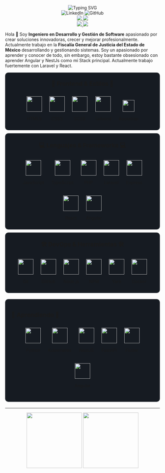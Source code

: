 <div align="center">
  <img src="https://readme-typing-svg.herokuapp.com?font=Fira+Code&size=25&duration=3000&pause=1000&color=DD0031&center=true&vCenter=true&width=435&lines=Angular+Development;NestJS+Backend;Laravel+Full+Stack;React+Frontend" alt="Typing SVG" />
</div>

<div align="center">
  <a href="https://www.linkedin.com/in/joel-gutierrez-nuñez-6133b5242" style="text-decoration: none;">
    <img src="https://img.shields.io/badge/LinkedIn-0077B5?style=for-the-badge&logo=linkedin&logoColor=white" alt="LinkedIn"/>
  </a>
  <a href="https://github.com/JoelGutierrezN" style="text-decoration: none;">
    <img src="https://img.shields.io/badge/GitHub-100000?style=for-the-badge&logo=github&logoColor=white" alt="GitHub"/>
  </a>
</div>

<div align="center">
  <a href="https://laravel.com">
    <img src="https://img.shields.io/badge/LARAVEL-%E2%AD%90%20AVANZADO-FF2D20?style=for-the-badge&labelColor=black" />
  </a>
  <a href="https://reactjs.org">
    <img src="https://img.shields.io/badge/REACT-%F0%9F%9B%A0%20AVANZADO-61DAFB?style=for-the-badge&labelColor=black" />
  </a>
  <br>
  <a href="https://angular.io">
    <img src="https://img.shields.io/badge/ANGULAR-%F0%9F%94%A5%20APASIONADO-DD0031?style=for-the-badge&labelColor=black" />
  </a>
  <a href="https://nestjs.com">
    <img src="https://img.shields.io/badge/NESTJS-%F0%9F%9A%80%20APASIONADO-E0234E?style=for-the-badge&labelColor=black" />
  </a>
</div>

Hola 👋 Soy **Ingeniero en Desarrollo y Gestión de Software** apasionado por crear soluciones innovadoras, crecer y
mejorar profesionalmente.
Actualmente trabajo en la **Fiscalía General de Justicia del Estado de México** desarrollando y gestionando sistemas.
Soy un apasionado por
aprender y conocer de todo, sin embargo, estoy bastante obsesionado con aprender Angular y NestJs como mi Stack
principal. Actualmente trabajo fuertemente con
Laravel y React.

<div style="background: #161B22; padding: 5px 20px; border-radius: 10px; margin: 10px 0;" align="center">
    <p style="font-weight: bold; font-size: 1.2rem">🎨 Frontend & Estilos 🎨</p>
    <div style="display: inline-block; margin: 10px;">
      <img height="50" src="https://user-images.githubusercontent.com/25181517/192158954-f88b5814-d510-4564-b285-dff7d6400dad.png"/>
      <p>HTML5</p>
    </div>
    <div style="display: inline-block; margin: 10px;">
      <img height="50" src="https://user-images.githubusercontent.com/25181517/183898674-75a4a1b1-f960-4ea9-abcb-637170a00a75.png"/>
      <p>CSS3</p>
    </div>
    <div style="display: inline-block; margin: 10px;">
      <img height="50" src="https://user-images.githubusercontent.com/25181517/192158956-48192682-23d5-4bfc-9dfb-6511ade346bc.png"/>
      <p>SCSS</p>
    </div>
    <div style="display: inline-block; margin: 10px;">
      <img height="50" src="https://user-images.githubusercontent.com/25181517/202896760-337261ed-ee92-4979-84c4-d4b829c7355d.png"/>
      <p>Tailwind</p>
    </div>
    <div style="display: inline-block; margin: 10px;">
      <img height="38" src="https://skillicons.dev/icons?i=bootstrap"/>
      <p>Bootstrap</p>
    </div>
</div>

<div style="background: #161B22; padding: 5px 20px; border-radius: 10px; margin: 10px 0;" align="center">
    <p style="font-weight: bold; font-size: 1.2rem">💻 Lenguajes & Frameworks 💻</p>
    <div style="display: inline-block; margin: 10px;">
      <img height="50" src="https://user-images.githubusercontent.com/25181517/117447155-6a868a00-af3d-11eb-9cfe-245df15c9f3f.png"/>
      <p>JavaScript</p>
    </div>
    <div style="display: inline-block; margin: 10px;">
      <img height="50" src="https://user-images.githubusercontent.com/25181517/183890598-19a0ac2d-e88a-4005-a8df-1ee36782fde1.png"/>
      <p>TypeScript</p>
    </div>
    <div style="display: inline-block; margin: 10px;">
      <img height="50" src="https://user-images.githubusercontent.com/25181517/183570228-6a040b9f-3ddf-47a2-a201-743121dac664.png"/>
      <p>PHP</p>
    </div>
    <div style="display: inline-block; margin: 10px;">
      <img height="50" src="https://github.com/marwin1991/profile-technology-icons/assets/136815194/519bfaf3-c242-431e-a269-876979f05574"/>
      <p>Laravel</p>
    </div>
    <div style="display: inline-block; margin: 10px;">
      <img height="50" src="https://user-images.githubusercontent.com/25181517/183859966-a3462d8d-1bc7-4880-b353-e2cbed900ed6.png"/>
      <p>Express</p>
    </div>
    <div style="display: inline-block; margin: 10px;">
      <img height="50" src="https://user-images.githubusercontent.com/25181517/183897015-94a058a6-b86e-4e42-a37f-bf92061753e5.png"/>
      <p>React</p>
    </div>
    <div style="display: inline-block; margin: 10px;">
      <img height="50" src="https://user-images.githubusercontent.com/25181517/183890595-779a7e64-3f43-4634-bad2-eceef4e80268.png"/>
      <p>Angular</p>
    </div>
</div>

<div style="background: #161B22; padding: 5px 20px; border-radius: 10px; margin: 10px 0;" align="center">
    <p style="font-weight: bold; font-size: 1.2rem">️🛠️️️️️️️ DevOps & Herramientas 🛠️</p>
    <div style="display: inline-block; margin: 10px;">
      <img height="50" src="https://user-images.githubusercontent.com/25181517/192108372-f71d70ac-7ae6-4c0d-8395-51d8870c2ef0.png"/>
      <p align="center">Git</p>
    </div>
    <div style="display: inline-block; margin: 10px;">
      <img height="50" src="https://user-images.githubusercontent.com/25181517/192108374-8da61ba1-99ec-41d7-80b8-fb2f7c0a4948.png"/>
      <p align="center">GitHub</p>
    </div>
    <div style="display: inline-block; margin: 10px;">
      <img height="50" src="https://user-images.githubusercontent.com/25181517/183568594-85e280a7-0d7e-4d1a-9028-c8c2209e073c.png"/>
      <p>Node.js</p>
    </div>
    <div style="display: inline-block; margin: 10px;">
      <img height="50" src="https://user-images.githubusercontent.com/25181517/121401671-49102800-c959-11eb-9f6f-74d49a5e1774.png"/>
      <p align="center">NPM</p>
    </div>
    <div style="display: inline-block; margin: 10px;">
      <img height="50" src="https://user-images.githubusercontent.com/25181517/183049794-a3dfaddd-22ee-4ffe-b0b4-549ccd4879f9.png"/>
      <p align="center">Yarn</p>
    </div>
    <div style="display: inline-block; margin: 10px;">
      <img height="50" src="https://user-images.githubusercontent.com/25181517/117207330-263ba280-adf4-11eb-9b97-0ac5b40bc3be.png"/>
      <p align="center">Docker</p>
    </div>
</div>

<div style="background: #161B22; padding: 20px; border-radius: 10px; margin: 20px 0;">
  <p style="font-weight: bold; font-size: 1.2rem">️🌱️️️️️️️ Aprendiendo 🌱</p>
  <div align="center">
    <div style="display: inline-block; margin: 10px;">
      <img height="50" src="https://user-images.githubusercontent.com/25181517/183423507-c056a6f9-1ba8-4312-a350-19bcbc5a8697.png"/>
      <p>Python</p>
    </div>
    <div style="display: inline-block; margin: 10px;">
      <img height="50" src="https://user-images.githubusercontent.com/25181517/183345121-36788a6e-5462-424a-be67-af1ebeda79a2.png"/>
      <p>Kubernetes</p>
    </div>
    <div style="display: inline-block; margin: 10px;">
      <img height="50" src="https://skillicons.dev/icons?i=nestjs"/>
      <p>NestJS</p>
    </div>
    <div style="display: inline-block; margin: 10px;">
      <img height="50" src="https://github.com/marwin1991/profile-technology-icons/assets/136815194/5f8c622c-c217-4649-b0a9-7e0ee24bd704"/>
      <p>FastAPI</p>
    </div>
    <div style="display: inline-block; margin: 10px;">
      <img height="50" src="https://user-images.githubusercontent.com/25181517/186150365-da1eccce-6201-487c-8649-45e9e99435fd.png"/>
      <p>Flutter</p>
    </div>
    <div style="display: inline-block; margin: 10px;">
      <img height="50" src="https://user-images.githubusercontent.com/25181517/183890595-779a7e64-3f43-4634-bad2-eceef4e80268.png"/>
      <p>Angular</p>
    </div>
  </div>
</div>

---

<div align="center">
  <img height="180em" src="https://github-readme-stats.vercel.app/api?username=JoelGutierrezN&show_icons=true&theme=radical&include_all_commits=true&count_private=true"/>
  <img height="180em" src="https://github-readme-streak-stats.herokuapp.com/?user=JoelGutierrezN&theme=radical"/>
</div>